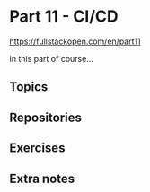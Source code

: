 # Part 11 - CI/CD

<https://fullstackopen.com/en/part11>

In this part of course...

## Topics

## Repositories

## Exercises

## Extra notes
